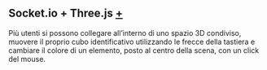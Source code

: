 ## Socket.io + Three.js  [+](https://socket-three-due2.glitch.me)
Più utenti si possono collegare all’interno di uno spazio 3D condiviso, muovere il proprio cubo identificativo utilizzando le frecce della tastiera e cambiare il colore di un elemento, posto al centro della scena, con un click del mouse.
